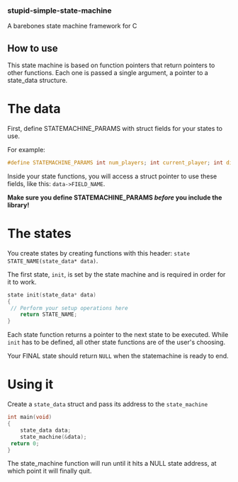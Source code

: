 ### stupid-simple-state-machine
A barebones state machine framework for C

## How to use
This state machine is based on function pointers that return pointers
to other functions. Each one is passed a single argument, a pointer
to a state_data structure. 

# The data
First, define STATEMACHINE_PARAMS with struct fields for your states to use.

For example: 

```c
#define STATEMACHINE_PARAMS int num_players; int current_player; int dice[6]; char* message;
```
Inside your state functions, you will access a struct pointer to use these fields, like this: `data->FIELD_NAME`.

**Make sure you define STATEMACHINE_PARAMS *before* you include the library!**

# The states
You create states by creating functions with this header: `state STATE_NAME(state_data* data)`.

The first state, `init`, is set by the state machine and is required in order for it to work.
```c
state init(state_data* data)
{
 // Perform your setup operations here
	return STATE_NAME;
}
```
Each state function returns a pointer to the next state to be executed. While `init` has to be defined, all other state functions are of the user's choosing.

Your FINAL state should return `NULL` when the statemachine is ready to end.

# Using it
Create a `state_data` struct and pass its address to the `state_machine`
```c
int main(void)
{	
	state_data data;
	state_machine(&data);
 return 0;
}
```
The state_machine function will run until it hits a NULL state address, at which point it will finally quit.
